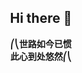 <div style="padding-top: 40px; text-align: center">
<h2>Hi there 👋</h2>
<b>⎛⎝世路如今已惯</b><br />
<b>此心到处悠然⎛⎝</b>
</div>
